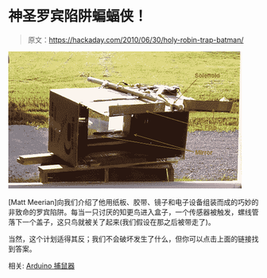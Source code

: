 # 神圣罗宾陷阱蝙蝠侠！

> 原文：<https://hackaday.com/2010/06/30/holy-robin-trap-batman/>

![](img/88a71ea6035955bb6798e46498283d2d.png "The title is awesome, and you know it. Don't be hatin'...")

[Matt Meerian]向我们介绍了他用纸板、胶带、镜子和电子设备组装而成的巧妙的非致命的罗宾陷阱。每当一只讨厌的知更鸟进入盒子，一个传感器被触发，螺线管落下一个盖子，这只鸟就被关了起来(我们假设在那之后被带走了)。

当然，这个计划适得其反；我们不会破坏发生了什么，但你可以点击上面的链接找到答案。

相关: [Arduino 捕鼠器](http://hackaday.com/2009/03/11/arduino-mouse-trap/)